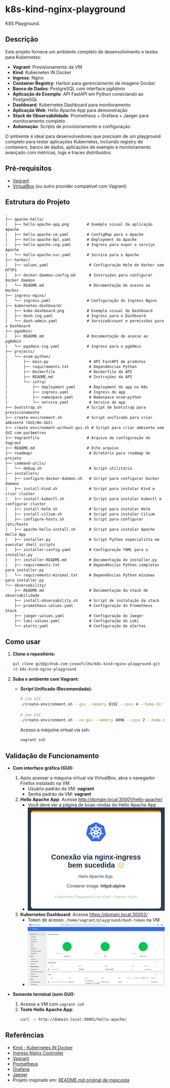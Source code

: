 # k8s-kind-nginx-playground

K8S Playground.

## Descrição

Este projeto fornece um ambiente completo de desenvolvimento e testes para Kubernetes:

- **Vagrant**: Provisionamento da VM
- **Kind**: Kubernetes IN Docker
- **Ingress**: Nginx
- **Container Registry**: Harbor para gerenciamento de imagens Docker
- **Banco de Dados**: PostgreSQL com interface pgAdmin
- **Aplicação de Exemplo**: API FastAPI em Python conectando ao PostgreSQL
- **Dashboard**: Kubernetes Dashboard para monitoramento
- **Aplicação Web**: Hello Apache App para demonstração
- **Stack de Observabilidade**: Prometheus + Grafana + Jaeger para monitoramento completo
- **Automação**: Scripts de provisionamento e configuração

O ambiente é ideal para desenvolvedores que precisam de um playground completo para testar aplicações Kubernetes, incluindo registry de containers, banco de dados, aplicações de exemplo e monitoramento avançado com métricas, logs e traces distribuídos.

## Pré-requisitos

- [Vagrant](https://www.vagrantup.com/)
- [VirtualBox](https://www.virtualbox.org/) (ou outro provider compatível com Vagrant)

## Estrutura do Projeto

```
.
├── apache-hello/
│   ├── hello-apache-app.png        # Exemplo visual da aplicação Apache
│   ├── hello-apache-cm.yaml        # ConfigMap para o Apache
│   ├── hello-apache-dpl.yaml       # Deployment do Apache
│   ├── hello-apache-ing.yaml       # Ingress para expor o serviço Apache
│   └── hello-apache-svc.yaml       # Service para o Apache
├── harbor/
│   ├── values.yaml                  # Configuração Helm do Harbor sem HTTPS
│   ├── docker-daemon-config.md      # Instruções para configurar Docker daemon
│   └── README.md                    # Documentação de acesso ao Harbor
├── ingress-nginx/
│   └── ingress.yaml                # Configuração do Ingress Nginx
├── kubernetes-dashboard/
│   ├── kube-dashboard.png          # Exemplo visual do Dashboard
│   ├── dash-ing.yaml               # Ingress para o Dashboard
│   └── dash-admin.yaml             # ServiceAccount e permissões para o Dashboard
├── pgadmin/
│   ├── README.md                   # Documentação de acesso ao pgAdmin
│   └── pgadmin-ing.yaml            # Ingress para o pgAdmin
├── projects/
│   └── ecom-python/
│       ├── main.py                  # API FastAPI de produtos
│       ├── requirements.txt         # Dependências Python
│       ├── Dockerfile               # Dockerfile da API
│       ├── README.md                # Instruções da API
│       └── infra/
│           ├── deployment.yaml      # Deployment do app no K8s
│           ├── ingress.yaml         # Ingress do app
│           ├── namespace.yaml       # Namespace ecom-python
│           └── service.yaml         # Service do app
├── bootstrap.sh                    # Script de bootstrap para provisionamento
├── create-environment.sh           # Script unificado para criar ambiente (GUI/No-GUI)
├── create-environment-without-gui.sh # Script para criar ambiente sem GUI com parâmetros
├── Vagrantfile                     # Arquivo de configuração do Vagrant
├── README.md                       # Este arquivo
├── roadmap/                         # Diretório para roadmap do projeto
├── command-utils/
│   └── debug.sh                     # Script utilitário
├── installers/
│   ├── configure-docker-daemon.sh   # Script para configurar Docker daemon
│   ├── install-kind.sh              # Script para instalar Kind e criar cluster
│   ├── install-kubectl.sh           # Script para instalar kubectl e configurar cluster
│   ├── install-helm.sh              # Script para instalar Helm
│   ├── install-cilium.sh            # Script para instalar Cilium
│   ├── configure-hosts.sh           # Script para configurar /etc/hosts
│   ├── apache-hello-install.sh      # Script para instalar Apache Hello App
│   ├── installer.py                 # Script Python especialista em executar shell scripts
│   ├── installer-config.yaml        # Configuração YAML para o installer.py
│   ├── installer-README.md          # Documentação do installer.py
│   ├── requirements.txt             # Dependências Python completas para installer.py
│   └── requirements-minimal.txt     # Dependências Python mínimas para installer.py
└── observability/
    ├── README.md                    # Documentação da stack de observabilidade
    ├── install-observability.sh     # Script de instalação da stack
    ├── prometheus-values.yaml       # Configuração do Prometheus Stack
    ├── jaeger-values.yaml           # Configuração do Jaeger
    ├── loki-values.yaml             # Configuração do Loki
    └── alerts.yaml                  # Configuração de alertas
```

## Como usar

1. **Clone o repositório:**
   ```sh
   git clone git@github.com:joseafilho/k8s-kind-nginx-playground.git
   cd k8s-kind-nginx-playground
   ```

2. **Suba o ambiente com Vagrant:**

   - **Script Unificado (Recomendado):**
     ```sh
     # Com GUI
     ./create-environment.sh --gui --memory 8192 --cpus 4 --home-dir /home/vagrant
     
     # Sem GUI
     ./create-environment.sh --no-gui --memory 4096 --cpus 2 --home-dir /home/user
     ```

     Acesso a máquina virtual via ssh:
     ```sh
     vagrant ssh
     ```

## Validação de Funcionamento

- **Com interface gráfica (GUI):**
  1. Após acessar a máquina virtual via VirtualBox, abra o navegador Firefox instalado na VM.
     - Usuário padrão da VM: **vagrant**
     - Senha padrão da VM: **vagrant**
  2. **Hello Apache App**: Acesse http://domain.local:30001/hello-apache/
     - Você deve ver a página de boas-vindas do Hello Apache App
     - ![Exemplo Hello Apache App](./apache-hello/hello-apache-app.png)
  3. **Kubernetes Dashboard**: Acesse https://domain.local:30002/
     - Token de acesso: `/home/vagrant/playground/dash-token` na VM
     - ![Kubernetes Dashboard](./kubernetes-dashboard/kube-dashboard.png)

- **Somente terminal (sem GUI):**
  1. Acesse a VM com `vagrant ssh`
  2. **Teste Hello Apache App**:
     ```sh
     curl -v http://domain.local:30001/hello-apache/
     ```
     
## Referências

- [Kind - Kubernetes IN Docker](https://kind.sigs.k8s.io/)
- [Ingress Nginx Controller](https://kubernetes.github.io/ingress-nginx/)
- [Vagrant](https://www.vagrantup.com/)
- [Prometheus](https://prometheus.io/)
- [Grafana](https://grafana.com/)
- [Jaeger](https://www.jaegertracing.io/)
- Projeto inspirado em: [README.md original de mascosta](https://github.com/mascosta/docs/blob/main/kind-ingress-nginx/README.md)
